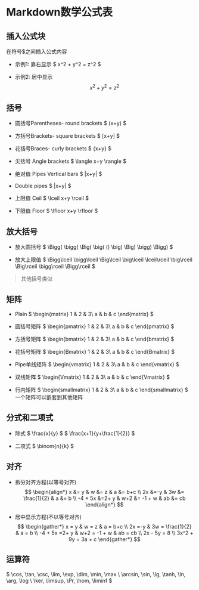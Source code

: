 # Markdown数学公式表


## 插入公式块

在符号$之间插入公式内容

- 示例1: 靠右显示
$
x^2 + y^2 = z^2
$


- 示例2: 居中显示
$$
x^2 + y^2 = z^2
$$


## 括号
- 圆括号Parentheses- round brackets
$
(x+y)
$

- 方括号Brackets- square brackets
$
[x+y]
$

- 花括号Braces- curly brackets
$
\{x+y\}
$

- 尖括号 Angle brackets
$
\langle x+y \rangle
$

- 绝对值 Pipes Vertical bars
$
|x+y|
$

- Double pipes
$
\|x+y\|
$

- 上限值 Ceil
$
\lceil x+y \rceil
$

- 下限值 Floor
$
\lfloor x+y \rfloor
$


## 放大括号
- 放大圆括号
$
\Bigg( \bigg(  \Big( \big( () \big) \Big) \bigg) \Bigg)
$

- 放大上限值
$
\Bigg\lceil \bigg\lceil  \Big\lceil \big\lceil \lceil\rceil \big\rceil \Big\rceil \bigg\rceil \Bigg\rceil
$

> 其他括号类似


## 矩阵
- Plain
$
\begin{matrix}
1 & 2 & 3\\
a & b & c
\end{matrix}
$

- 圆括号矩阵
$
\begin{pmatrix}
1 & 2 & 3\\
a & b & c
\end{pmatrix}
$

- 方括号矩阵
$
\begin{bmatrix}
1 & 2 & 3\\
a & b & c
\end{bmatrix}
$

- 花括号矩阵
$
\begin{Bmatrix}
1 & 2 & 3\\
a & b & c
\end{Bmatrix}
$

- Pipe单线矩阵
$
\begin{vmatrix}
1 & 2 & 3\\
a & b & c
\end{vmatrix}
$

- 双线矩阵
$
\begin{Vmatrix}
1 & 2 & 3\\
a & b & c
\end{Vmatrix}
$

- 行内矩阵
$
\begin{smallmatrix}
1 & 2 & 3\\
a & b & c
\end{smallmatrix}
$
一个矩阵可以嵌套到其他矩阵



## 分式和二项式
- 除式
$
\frac{x}{y}
$
$
\frac{x+1}{y+\frac{1}{2}}
$

- 二项式
$
\binom{n}{k}
$



## 对齐
- 拆分对齐方程(以等号对齐)
$$
 \begin{align*} 
 x &= y & w &= z & a &= b+c \\
 2x &=-y & 3w &= \frac{1}{2} & a &= b \\
 -4 + 5x &=2+ y & w+2 &= -1 + w & ab &= cb 
 \end{align*} 
$$

- 居中显示方程(不以等号对齐)
$$
 \begin{gather*} 
 x = y & w = z & a = b+c \\
 2x =-y & 3w = \frac{1}{2} & a = b \\
 -4 + 5x =2+ y & w+2 = -1 + w & ab = cb \\
 2x - 5y = 8 \\
 3x^2 + 9y = 3a + c
 \end{gather*} 
$$


## 运算符
$
\cos,  \tan, \csc,  \lim, \exp, \dim, \min, \max \\
\arcsin, \sin, \lg, \tanh, \ln, \arg, \log \\
\ker, \limsup, \Pr, \hom, \liminf
$